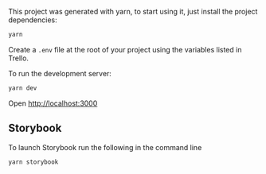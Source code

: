 This project was generated with yarn, to start using it, just install the project dependencies:

```bash
yarn
```

Create a `.env` file at the root of your project using the variables listed in Trello.

To run the development server: 

```bash
yarn dev
```

Open [http://localhost:3000](http://localhost:3000)

## Storybook

To launch Storybook run the following in the command line

```
yarn storybook
```
